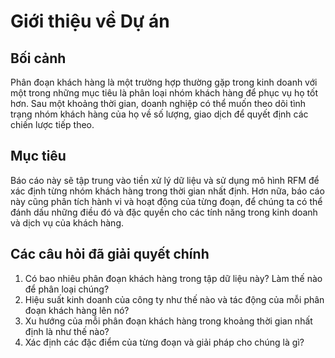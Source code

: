 # Giới thiệu về Dự án

## Bối cảnh

Phân đoạn khách hàng là một trường hợp thường gặp trong kinh doanh với một trong những mục tiêu là phân loại nhóm khách hàng để phục vụ họ tốt hơn. Sau một khoảng thời gian, doanh nghiệp có thể muốn theo dõi tình trạng nhóm khách hàng của họ về số lượng, giao dịch để quyết định các chiến lược tiếp theo.

## Mục tiêu

Báo cáo này sẽ tập trung vào tiền xử lý dữ liệu và sử dụng mô hình RFM để xác định từng nhóm khách hàng trong thời gian nhất định. Hơn nữa, báo cáo này cũng phân tích hành vi và hoạt động của từng đoạn, để chúng ta có thể đánh dấu những điều đó và đặc quyền cho các tính năng trong kinh doanh và dịch vụ của khách hàng.

## Các câu hỏi đã giải quyết chính

1. Có bao nhiêu phân đoạn khách hàng trong tập dữ liệu này? Làm thế nào để phân loại chúng?
2. Hiệu suất kinh doanh của công ty như thế nào và tác động của mỗi phân đoạn khách hàng lên nó?
3. Xu hướng của mỗi phân đoạn khách hàng trong khoảng thời gian nhất định là như thế nào?
4. Xác định các đặc điểm của từng đoạn và giải pháp cho chúng là gì?
